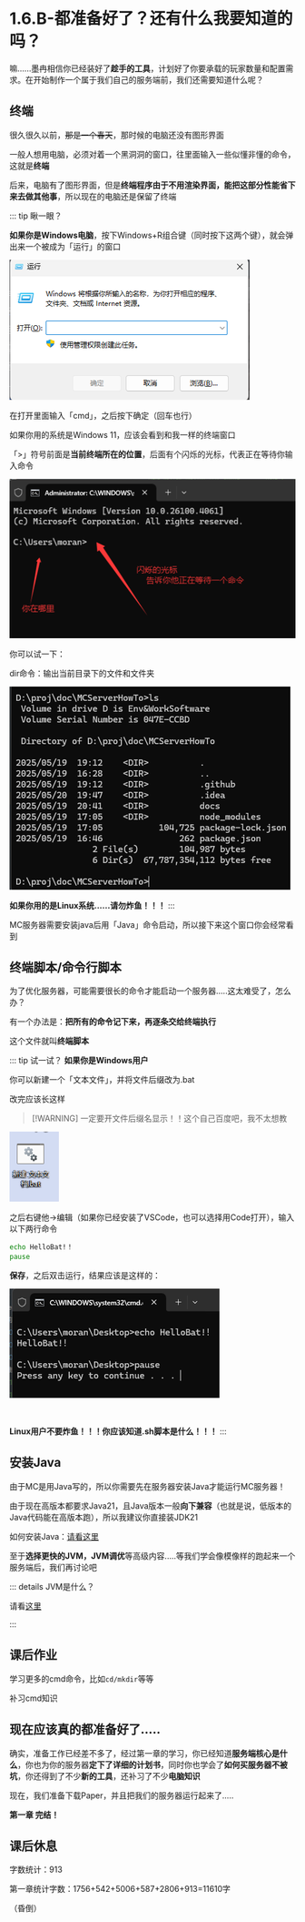 # 1.6.B-都准备好了？还有什么我要知道的吗？

嘛......墨冉相信你已经装好了**趁手的工具**，计划好了你要承载的玩家数量和配置需求。在开始制作一个属于我们自己的服务端前，我们还需要知道什么呢？

## 终端

很久很久以前，~~那是一个春天~~，那时候的电脑还没有图形界面

一般人想用电脑，必须对着一个黑洞洞的窗口，往里面输入一些似懂非懂的命令，这就是**终端**

后来，电脑有了图形界面，但是**终端程序由于不用渲染界面，能把这部分性能省下来去做其他事**，所以现在的电脑还是保留了终端

::: tip 瞅一眼？

**如果你是Windows电脑**，按下Windows+R组合键（同时按下这两个键），就会弹出来一个被成为「运行」的窗口

![运行窗口](./run.png)

在打开里面输入「cmd」，之后按下确定（回车也行）

如果你用的系统是Windows 11，应该会看到和我一样的终端窗口

「>」符号前面是**当前终端所在的位置**，后面有个闪烁的光标，代表正在等待你输入命令

![cmd](./cmd-example.png)

你可以试一下：

dir命令：输出当前目录下的文件和文件夹

![dir](./dir.png)

**如果你用的是Linux系统......请勿炸鱼！！！**
:::

MC服务器需要安装java后用「Java」命令启动，所以接下来这个窗口你会经常看到

## 终端脚本/命令行脚本

为了优化服务器，可能需要很长的命令才能启动一个服务器.....这太难受了，怎么办？

有一个办法是：**把所有的命令记下来，再逐条交给终端执行**

这个文件就叫**终端脚本**

::: tip 试一试？
**如果你是Windows用户**

你可以新建一个「文本文件」，并将文件后缀改为.bat

改完应该长这样

> [!WARNING] 一定要开文件后缀名显示！！这个自己百度吧，我不太想教

![脚本示例](./new-bat.png)

之后右键他->编辑（如果你已经安装了VSCode，也可以选择用Code打开），输入以下两行命令
```bat
echo HelloBat!！
pause
```

**保存**，之后双击运行，结果应该是这样的：

![HelloBat](./echo-hello-bat.png)

<br>

**Linux用户不要炸鱼！！！你应该知道.sh脚本是什么！！！**
:::

## 安装Java

由于MC是用Java写的，所以你需要先在服务器安装Java才能运行MC服务器！

由于现在高版本都要求Java21，且Java版本一般**向下兼容**（也就是说，低版本的Java代码能在高版本跑），所以我建议你直接装JDK21

如何安装Java：[请看这里](https://nitwikit.8aka.org/lava/overview/)

至于**选择更快的JVM，JVM调优**等高级内容.....等我们学会像模像样的跑起来一个服务端后，我们再讨论吧

::: details JVM是什么？

请看[这里](https://javabetter.cn/jvm/what-is-jvm.html)

:::

## 课后作业

学习更多的cmd命令，比如`cd/mkdir`等等

补习cmd知识

## 现在应该真的都准备好了.....

确实，准备工作已经差不多了，经过第一章的学习，你已经知道**服务端核心是什么**，你也为你的服务器**定下了详细的计划书**，同时你也学会了**如何买服务器不被坑**，你还得到了不少**新的工具**，还补习了不少**电脑知识**

现在，我们准备下载Paper，并且把我们的服务器运行起来了.....

**第一章 完结！**

## 课后休息

字数统计：913

第一章统计字数：1756+542+5006+587+2806+913=11610字

（昏倒）
